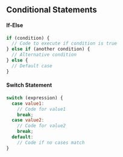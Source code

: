 ## Conditional Statements

#### If-Else
```javascript
if (condition) {
  // Code to execute if condition is true
} else if (another condition) {
  // Alternative condition
} else {
  // Default case
}
```

#### Switch Statement
```javascript
switch (expression) {
  case value1:
    // Code for value1
    break;
  case value2:
    // Code for value2
    break;
  default:
    // Code if no cases match
}
```